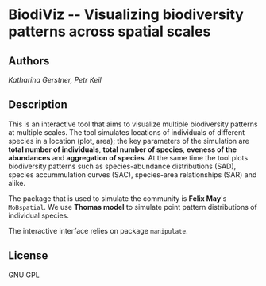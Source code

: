# **BiodiViz** -- Visualizing biodiversity patterns across spatial scales

## Authors

*Katharina Gerstner, Petr Keil*

## Description

This is an interactive tool that aims to visualize multiple
biodiversity patterns at multiple scales. The tool simulates locations of individuals of
different species in a location (plot, area); the key parameters of the simulation 
are **total number of individuals**, **total number of species**, **eveness of the
abundances** and **aggregation of species**. At the same time the tool plots 
biodiversity patterns such as species-abundance distributions (SAD), species
accummulation curves (SAC), species-area relationships (SAR) and alike. 

The package that is used to simulate the community is **Felix May**'s `MoBspatial`. 
We use **Thomas model** to simulate point pattern distributions of individual species.

The interactive interface relies on package `manipulate`.

## License

GNU GPL





